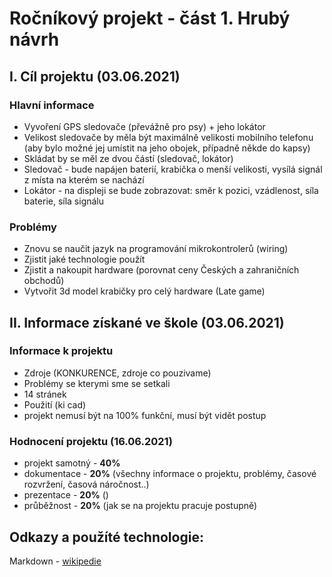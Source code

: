 # Ročníkový projekt - část 1. Hrubý návrh

I. Cíl projektu (03.06.2021)
----------------------------
### Hlavní informace
- Vyvoření GPS sledovače (převážně pro psy) + jeho lokátor 
- Velikost sledovače by měla být maximálně velikosti mobilního telefonu (aby bylo možné jej umístit na jeho obojek, případně někde do kapsy)
- Skládat by se měl ze dvou částí (sledovač, lokátor)
- Sledovač - bude napájen baterií, krabička o menší velikosti, vysílá signál z místa na kterém se nachází
- Lokátor - na displeji se bude zobrazovat: směr k pozici, vzádlenost, síla baterie, síla signálu
### Problémy
- Znovu se naučit jazyk na programování mikrokontrolerů (wiring)
- Zjistit jaké technologie použít
- Zjistit a nakoupit hardware (porovnat ceny Českých a zahraničních obchodů)
- Vytvořit 3d model krabičky pro celý hardware (Late game)

II. Informace získané ve škole (03.06.2021)
-------------------------------------------
### Informace k projektu
- Zdroje (KONKURENCE, zdroje co pouzivame) 
- Problémy se kterymi sme se setkali
- 14 stránek
- Použití (ki cad)
- projekt nemusí být na 100% funkční, musí být vidět postup
### Hodnocení projektu (16.06.2021)
- projekt samotný - __40%__
- dokumentace - __20%__ (všechny informace o projektu, problémy, časové rozvržení, časová náročnost..)
- prezentace - __20%__ ()
- průběžnost - __20%__ (jak se na projektu pracuje postupně)

Odkazy a použíté technologie:
-------
Markdown - [wikipedie](https://cs.wikipedia.org/wiki/Markdown)
